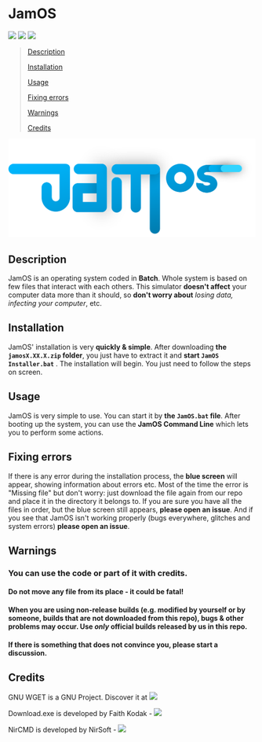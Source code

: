 # JamOS
[![](https://img.shields.io/badge/Go_to-releases-brightgreen?style=plastic&logo=github)](https://github.com/franzageek/jam-os/releases) [![](https://img.shields.io/badge/Fork-blue?style=plastic&logo=github)](https://github.com/franzageek/jam-os/fork) [![](https://img.shields.io/badge/Report_an_issue-red?style=plastic&logo=github)](https://github.com/franzageek/jam-os/issues)

> [Description](https://github.com/franzageek/jam-os#Description)
> 
> [Installation](https://github.com/franzageek/jam-os#Installation)
> 
> [Usage](https://github.com/franzageek/jam-os#Usage)
>
> [Fixing errors](https://github.com/franzageek/jam-os#Fixing-errors)
>
> [Warnings](https://github.com/franzageek/jam-os#Warnings)
>
> [Credits](https://github.com/franzageek/jam-os#Credits)


![](https://github.com/franzageek/jam-os/blob/resources/jamos.png)

## Description
JamOS is an operating system coded in **Batch**. Whole system is based on few files that interact with each others. This simulator **doesn't affect** your computer data more than it should, so **don't worry about** *losing data, infecting your computer*, etc.

## Installation
JamOS' installation is very **quickly & simple**. After downloading **the `jamosX.XX.X.zip` folder**, you just have to extract it and **start `JamOS Installer.bat`** . 
The installation will begin. You just need to follow the steps on screen.

## Usage
JamOS is very simple to use. You can start it by **the `JamOS.bat` file**. After booting up the system, you can use the **JamOS Command Line** which lets you to perform some actions.

## Fixing errors
If there is any error during the installation process, the **blue screen** will appear, showing information about errors etc.
Most of the time the error is "Missing file" but don't worry: just download the file again from our repo and place it in the directory it belongs to.
If you are sure you have all the files in order, but the blue screen still appears, **please open an issue**. And if you see that JamOS isn't working properly (bugs everywhere, glitches and system errors) **please open an issue**.

## Warnings

### You can use the code or part of it with credits.

#### Do not move any file from its place - it could be fatal!

#### When you are using non-release builds (e.g. modified by yourself or by someone, builds that are not downloaded from this repo), bugs & other problems may occur. Use _only_ official builds released by us in this repo.

#### If there is something that does not convince you, please start a discussion.

## Credits
GNU WGET is a GNU Project. Discover it at [![](https://img.shields.io/badge/https://www.gnu.org/software/wget/-blue)](https://www.gnu.org/software/wget/)

Download.exe is developed by Faith Kodak - [![](https://img.shields.io/badge/https://www.f2ko.de/-blue)](https://www.f2ko.de/)

NirCMD is developed by NirSoft - [![](https://img.shields.io/badge/https://www.nirsoft.net/utils/nircmd.html/-blue)](https://www.nirsoft.net/utils/nircmd.html/)





